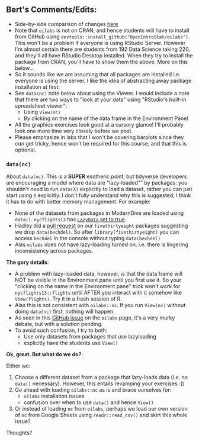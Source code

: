 ## Bert's Comments/Edits:

* Side-by-side comparison of changes [here](https://github.com/rudeboybert/moderndive_labs/pull/2/files?utf8=%E2%9C%93&diff=split&w=1)
* Note that `oilabs` is not on CRAN, and hence students will have to install from GitHub using `devtools::install_github("OpenIntroStat/oilabs")`. This won't be a problem if everyone is using RStudio Server. However I'm almost certain there are students from 192 Data Science taking 220, and they'll all have RStudio Desktop installed. When they try to install the package from CRAN, you'll have to show them the above. More on this below...
* So it sounds like we are assuming that all packages are installed i.e. everyone is using the server. I like the idea of abstracting away package installation at first.
* See `data(nc)` note below about using the Viewer. I would include a note that there are two ways to "look at your data" using "RStudio's built-in spreadsheet viewer":
    + Using `View(nc)`
    + By clicking on the name of the data frame in the Environment Panel
* All the graphics exercises look good at a cursory glance! I'll probably look one more time very closely before we post. 
* Please emphasize in labs that I won't be covering barplots since they *can* get tricky, hence won't be required for this course, and that this is optional.

### `data(nc)`

About `data(nc)`. This is a **SUPER** esotheric point, but tidyverse developers are encouraging a model where data are "lazy-loaded"" by packages: you shouldn't need to run `data(X)` explicitly to load a dataset, rather you can just start using `X` explicitly. I don't fully understand why this is suggested; I think it has to do with better memory management. For example:

* None of the datasets from packages in ModernDive are loaded using `data()`. `nycflights13` has [`LazyData` set to true](https://github.com/hadley/nycflights13/blob/master/DESCRIPTION).
* Hadley did a [pull request](https://github.com/rudeboybert/fivethirtyeight/pull/2) on our `fivethirtyeight` packages suggesting we drop `data(bechdel)`. So after `library(fivethirtyeight)` you can access `bechdel` in the console without typing `data(bechdel)`
* Alas `oilabs` does not have lazy-loading turned on. i.e. there is lingering inconsistency across packages.


**The gory details**:

* A problem with lazy-loaded data, however, is that the data frame will NOT be visible in the Environment pane until you first use it. So your "clicking on the name in the Environment pane" trick won't work for `nycflights13::flights` until AFTER you interact with it somehow like `View(flights)`. Try it in a fresh session of R.
* Alas this is not consistent with `oilabs::nc`. If you run `View(nc)` without doing `data(nc)` first, nothing will happen. 
* As seen in this [GitHub issue](https://github.com/OpenIntroStat/oilabs/issues/39) on the `oilabs` page, it's a very murky debate, but with a solution pending.
* To avoid such confusion, I try to both:
    + Use only datasets from packages that use lazyloading 
    + explicitly have the students use `View()`

**Ok, great. But what do we do?**:

Either we:

1. Choose a different dataset from a package that lazy-loads data (i.e. no `data()` necessary). However, this entails revamping your exercises :()
1. Go ahead with loading `oilabs::nc` as is and brace ourselves for:
    + `oilabs` installation issues
    + confusion over when to use `data()` and hence `View()`
1. Or instead of loading `nc` from `oilabs`, perhaps we load our own version of `nc` from Google Sheets using `readr::read_csv()` and skirt this whole issue?

Thoughts?